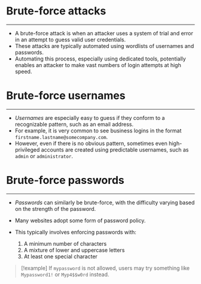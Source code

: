# Brute-force attacks
---
- A brute-force attack is when an attacker uses a system of trial and error in an attempt to guess valid user credentials.
- These attacks are typically automated using wordlists of usernames and passwords.
- Automating this process, especially using dedicated tools, potentially enables an attacker to make vast numbers of login attempts at high speed.

# Brute-force usernames
---
- _Usernames_ are especially easy to guess if they conform to a recognizable pattern, such as an email address. 
- For example, it is very common to see business logins in the format `firstname.lastname@somecompany.com`. 
- However, even if there is no obvious pattern, sometimes even high-privileged accounts are created using predictable usernames, such as `admin` or `administrator`.

# Brute-force passwords
---
- _Passwords_ can similarly be brute-force, with the difficulty varying based on the strength of the password.
- Many websites adopt some form of password policy.
- This typically involves enforcing passwords with:

	1. A minimum number of characters
	2. A mixture of lower and uppercase letters
	3. At least one special character

>[!example]
> If `mypassword` is not allowed, users may try something like `Mypassword1!` or `Myp4$$w0rd` instead.

